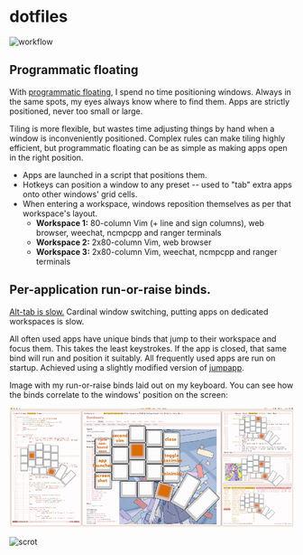 # dotfiles

![workflow](workflow.gif)

## Programmatic floating

With [programmatic floating](https://github.com/alnj/dotfiles/blob/master/bin/tamwm), I spend no time positioning windows. Always in the same spots, my eyes always know where to find them. Apps are strictly positioned, never too small or large.

Tiling is more flexible, but wastes time adjusting things by hand when a window is inconveniently positioned. Complex rules can make tiling highly efficient, but programmatic floating can be as simple as making apps open in the right position.

* Apps are launched in a script that positions them.
* Hotkeys can position a window to any preset -- used to "tab" extra apps onto other windows' grid cells.
* When entering a workspace, windows reposition themselves as per that workspace's layout.
  * **Workspace 1:** 80-column Vim (+ line and sign columns), web browser, weechat, ncmpcpp and ranger terminals
  * **Workspace 2:** 2x80-column Vim, web browser
  * **Workspace 3:** 2x80-column Vim, weechat, ncmpcpp and ranger terminals

## Per-application run-or-raise binds.

[Alt-tab is slow.](https://vickychijwani.me/blazing-fast-application-switching-in-linux/) Cardinal window switching, putting apps on dedicated workspaces is slow. 

All often used apps have unique binds that jump to their workspace and focus them. This takes the least keystrokes. If the app is closed, that same bind will run and position it suitably. All frequently used apps are run on startup. Achieved using a slightly modified version of [jumpapp](https://github.com/mkropat/jumpapp).

Image with my run-or-raise binds laid out on my keyboard. You can see how the binds correlate to the windows' position on the screen:

![keybinds](keybinds.png)



![scrot](https://u.teknik.io/7BKDi.png)
